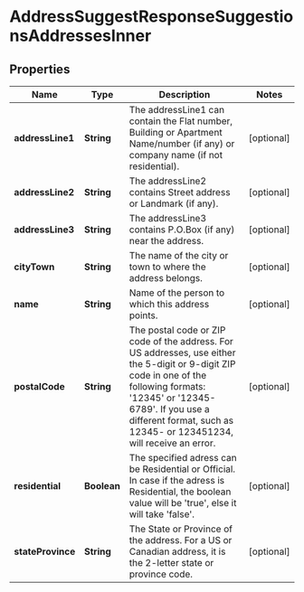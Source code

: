 

# AddressSuggestResponseSuggestionsAddressesInner


## Properties

| Name | Type | Description | Notes |
|------------ | ------------- | ------------- | -------------|
|**addressLine1** | **String** | The addressLine1 can contain the Flat number, Building or Apartment Name/number (if any) or company name (if not residential). |  [optional] |
|**addressLine2** | **String** | The addressLine2 contains Street address or Landmark (if any). |  [optional] |
|**addressLine3** | **String** | The addressLine3 contains P.O.Box (if any) near the address. |  [optional] |
|**cityTown** | **String** | The name of the city or town to where the address belongs. |  [optional] |
|**name** | **String** | Name of the person to which this address points. |  [optional] |
|**postalCode** | **String** | The postal code or ZIP code of the address. For US addresses, use either the 5-digit or 9-digit ZIP code in one of the following formats: &#39;12345&#39; or &#39;12345-6789&#39;. If you use a different format, such as 12345- or 123451234, will receive an error. |  [optional] |
|**residential** | **Boolean** | The specified adress can be Residential or Official. In case if the adress is Residential, the boolean value will be &#39;true&#39;, else it will take &#39;false&#39;. |  [optional] |
|**stateProvince** | **String** | The State or Province of the address. For a US or Canadian address, it is the 2-letter state or province code.  |  [optional] |



